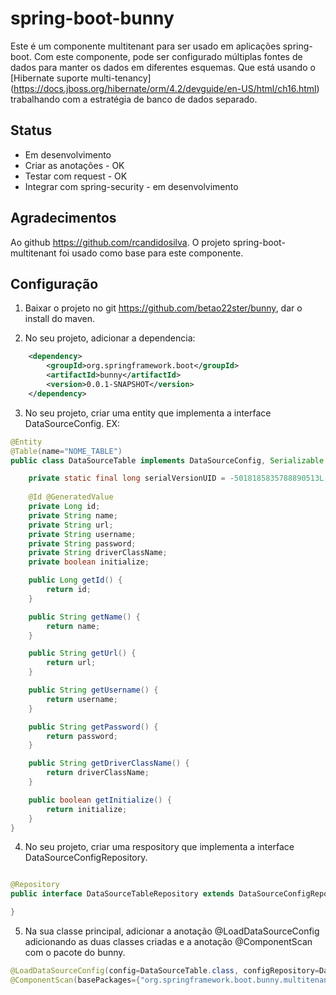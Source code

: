 # spring-boot-bunny
Este é um componente multitenant para ser usado em aplicações spring-boot.
Com este componente, pode ser configurado múltiplas fontes de dados para manter os dados em diferentes esquemas.
Que está usando o [Hibernate suporte multi-tenancy] (https://docs.jboss.org/hibernate/orm/4.2/devguide/en-US/html/ch16.html) trabalhando com a estratégia de banco de dados separado.

## Status
* Em desenvolvimento
* Criar as anotações - OK
* Testar com request - OK
* Integrar com spring-security - em desenvolvimento

## Agradecimentos

Ao github https://github.com/rcandidosilva. 
O projeto spring-boot-multitenant foi usado como base para este componente.


## Configuração
1) Baixar o projeto no git https://github.com/betao22ster/bunny, dar o install do maven.

2) No seu projeto, adicionar a dependencia:

```xml
	<dependency>
		<groupId>org.springframework.boot</groupId>
		<artifactId>bunny</artifactId>
		<version>0.0.1-SNAPSHOT</version>
	</dependency>
```
		
3) No seu projeto, criar uma entity que implementa a interface DataSourceConfig.
EX:

```java
@Entity
@Table(name="NOME_TABLE")
public class DataSourceTable implements DataSourceConfig, Serializable {

	private static final long serialVersionUID = -5018185835788890513L;
	
	@Id @GeneratedValue
    private Long id;
    private String name;
    private String url;
    private String username;
    private String password;
    private String driverClassName;
    private boolean initialize;

    public Long getId() {
        return id;
    }

    public String getName() {
        return name;
    }

    public String getUrl() {
        return url;
    }

    public String getUsername() {
        return username;
    }

    public String getPassword() {
        return password;
    }

    public String getDriverClassName() {
        return driverClassName;
    }

    public boolean getInitialize() {
        return initialize;
    }
}
```

4) No seu projeto, criar uma respository que implementa a interface DataSourceConfigRepository.

```java

@Repository
public interface DataSourceTableRepository extends DataSourceConfigRepository<DataSourceTable>, JpaRepository<DataSourceTable, Long> {

}

```

5) Na sua classe principal, adicionar a anotação @LoadDataSourceConfig adicionando as duas classes criadas e a anotação @ComponentScan com o pacote do bunny.

```java
@LoadDataSourceConfig(config=DataSourceTable.class, configRepository=DataSourceTableRepository.class)
@ComponentScan(basePackages={"org.springframework.boot.bunny.multitenant"})
```



















